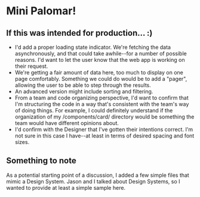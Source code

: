 # Mini Palomar!

## If this was intended for production... :)

- I'd add a proper loading state indicator. We're fetching the data asynchronously, and that could take awhile--for a number of possible reasons. I'd want to let the user know that the web app is working on their request.
- We're getting a fair amount of data here, too much to display on one page
  comfortably. Something we could do would be to add a "pager", allowing the user to be able to step through the results.
- An advanced version might include sorting and filtering.
- From a team and code organizing perspective, I'd want to confirm that I'm structuring the code in a way that's consistent with the team's way of doing things. For example, I could definitely understand if the organization of my /components/card/ directory would be something the team would have different opinions about.
- I'd confirm with the Designer that I've gotten their intentions correct. I'm not sure in this case I have--at least in terms of desired spacing and font sizes.

## Something to note

As a potential starting point of a discussion, I added a few simple files that mimic a Design System. Jason and I talked about Design Systems, so I wanted to provide at least a simple sample here.
